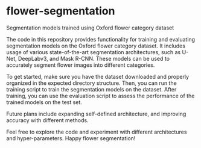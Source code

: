 # flower-segmentation
Segmentation models trained using Oxford flower category dataset

The code in this repository provides functionality for training and evaluating segmentation models on the Oxford flower category dataset. It includes usage of various state-of-the-art segmentation architectures, such as U-Net, DeepLabv3, and Mask R-CNN. These models can be used to accurately segment flower images into different categories.

To get started, make sure you have the dataset downloaded and properly organized in the expected directory structure. Then, you can run the training script to train the segmentation models on the dataset. After training, you can use the evaluation script to assess the performance of the trained models on the test set.

Future plans include expanding self-defined architecture, and improving accuracy with different methods.

Feel free to explore the code and experiment with different architectures and hyper-parameters. Happy flower segmentation!